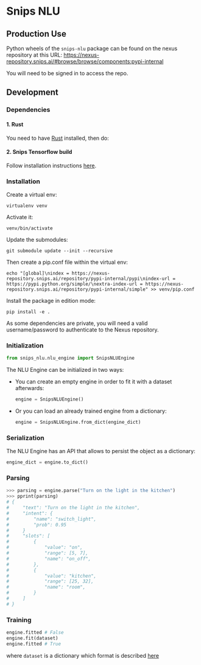 # Snips NLU

## Production Use

Python wheels of the `snips-nlu` package can be found on the nexus repository at this URL: https://nexus-repository.snips.ai/#browse/browse/components:pypi-internal

You will need to be signed in to access the repo.

## Development

### Dependencies

#### 1. Rust

You need to have [Rust](https://www.rust-lang.org/en-US/install.html) installed, then do:

#### 2. Snips Tensorflow build

Follow installation instructions [here](https://github.com/snipsco/tensorflow-build).


### Installation
Create a virtual env:

    virtualenv venv

Activate it:

    venv/bin/activate


Update the submodules:

    git submodule update --init --recursive


Then create a pip.conf file within the virtual env:

```
echo "[global]\nindex = https://nexus-repository.snips.ai/repository/pypi-internal/pypi\nindex-url = https://pypi.python.org/simple/\nextra-index-url = https://nexus-repository.snips.ai/repository/pypi-internal/simple" >> venv/pip.conf
```

Install the package in edition mode:

    pip install -e .

As some dependencies are private, you will need a valid username/password to authenticate to the Nexus repository.

### Initialization

```python
from snips_nlu.nlu_engine import SnipsNLUEngine
```


The NLU Engine can be initialized in two ways:

- You can create an empty engine in order to fit it with a dataset afterwards:
    ```python
    engine = SnipsNLUEngine()
    ```

- Or you can load an already trained engine from a dictionary:
    ```python
    engine = SnipsNLUEngine.from_dict(engine_dict)
    ```

### Serialization
The NLU Engine has an API that allows to persist the object as a dictionary:
```python
engine_dict = engine.to_dict()
```

### Parsing
```python
>>> parsing = engine.parse("Turn on the light in the kitchen")
>>> pprint(parsing)
# {
#     "text": "Turn on the light in the kitchen", 
#     "intent": {
#         "name": "switch_light",
#         "prob": 0.95
#     }
#     "slots": [
#         {
#             "value": "on",
#             "range": [5, 7],
#             "name": "on_off",
#         },
#         {
#             "value": "kitchen",
#             "range": [25, 32],
#             "name": "room",
#         }
#     ]
# }
```

### Training
``` python
engine.fitted # False
engine.fit(dataset) 
engine.fitted # True
```

where `dataset` is a dictionary which format is described [here](https://github.com/snipsco/snips-nlu/blob/task/update-readme/snips_nlu/tests/resources/sample_dataset.json)